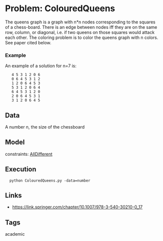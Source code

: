 # Problem: ColouredQueens

The queens graph is a graph with n*n nodes corresponding to the squares of a chess-board.
There is an edge between nodes iff they are on the same row, column, or diagonal, i.e. if two queens on those squares would attack each other.
The coloring problem is to color the queens graph with n colors.
See paper cited below.

### Example
  An example of a solution for n=7 is:
  ```
     4 5 3 1 2 0 6
     0 6 4 5 3 1 2
     1 2 0 6 4 5 3
     5 3 1 2 0 6 4
     6 4 5 3 1 2 0
     2 0 6 4 5 3 1
     3 1 2 0 6 4 5
  ```

## Data
  A number n, the size of the chessboard

## Model
  constraints: [AllDifferent](https://pycsp.org/documentation/constraints/AllDifferent)

## Execution
```
  python ColouredQueens.py -data=number
```

## Links
  - https://link.springer.com/chapter/10.1007/978-3-540-30210-0_17

## Tags
  academic
